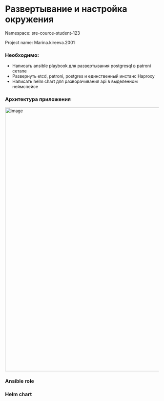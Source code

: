 # Развертывание и настройка окружения
Namespace: sre-cource-student-123

Project name: Marina.kireeva.2001
### Необходимо:
- Написать ansible playbook для развертывания postgresql в patroni сетапе
- Развернуть etcd, patroni, postgres и единственный инстанс Haproxy
- Написать helm chart для разворачивания api в выделенном неймспейсе
### Архитектура приложения
<img width="862" alt="image" src="https://github.com/dikiydinozavrik/MTS-SRE-course/assets/91958160/5c14f15a-87be-4867-bc7b-1f6e2d848488">

### Ansible role
### Helm chart

